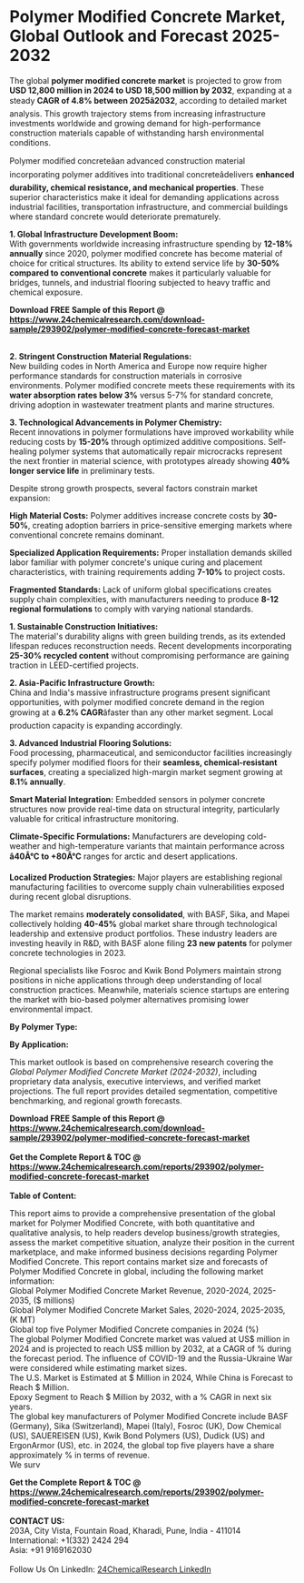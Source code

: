 <h1>Polymer Modified Concrete Market, Global Outlook and Forecast 2025-2032</h1><p>The global <strong>polymer modified concrete market</strong> is projected to grow from <strong>USD 12,800 million in 2024 to USD 18,500 million by 2032</strong>, expanding at a steady <strong>CAGR of 4.8% between 2025â2032</strong>, according to detailed market analysis. This growth trajectory stems from increasing infrastructure investments worldwide and growing demand for high-performance construction materials capable of withstanding harsh environmental conditions.</p><p>Polymer modified concreteâan advanced construction material incorporating polymer additives into traditional concreteâdelivers <strong>enhanced durability, chemical resistance, and mechanical properties</strong>. These superior characteristics make it ideal for demanding applications across industrial facilities, transportation infrastructure, and commercial buildings where standard concrete would deteriorate prematurely.</p><p><strong>1. Global Infrastructure Development Boom:</strong><br>
With governments worldwide increasing infrastructure spending by <strong>12-18% annually</strong> since 2020, polymer modified concrete has become material of choice for critical structures. Its ability to extend service life by <strong>30-50% compared to conventional concrete</strong> makes it particularly valuable for bridges, tunnels, and industrial flooring subjected to heavy traffic and chemical exposure.</p><div><b>Download FREE Sample of this Report @ 
            <a href="https://www.24chemicalresearch.com/download-sample/293902/polymer-modified-concrete-forecast-market">
            https://www.24chemicalresearch.com/download-sample/293902/polymer-modified-concrete-forecast-market</a></b></div><br><p><strong>2. Stringent Construction Material Regulations:</strong><br>
New building codes in North America and Europe now require higher performance standards for construction materials in corrosive environments. Polymer modified concrete meets these requirements with its <strong>water absorption rates below 3%</strong> versus 5-7% for standard concrete, driving adoption in wastewater treatment plants and marine structures.</p><p><strong>3. Technological Advancements in Polymer Chemistry:</strong><br>
Recent innovations in polymer formulations have improved workability while reducing costs by <strong>15-20%</strong> through optimized additive compositions. Self-healing polymer systems that automatically repair microcracks represent the next frontier in material science, with prototypes already showing <strong>40% longer service life</strong> in preliminary tests.</p><p>Despite strong growth prospects, several factors constrain market expansion:</p><p><strong>High Material Costs:</strong> Polymer additives increase concrete costs by <strong>30-50%</strong>, creating adoption barriers in price-sensitive emerging markets where conventional concrete remains dominant.</p><p><strong>Specialized Application Requirements:</strong> Proper installation demands skilled labor familiar with polymer concrete's unique curing and placement characteristics, with training requirements adding <strong>7-10%</strong> to project costs.</p><p><strong>Fragmented Standards:</strong> Lack of uniform global specifications creates supply chain complexities, with manufacturers needing to produce <strong>8-12 regional formulations</strong> to comply with varying national standards.</p><p><strong>1. Sustainable Construction Initiatives:</strong><br>
The material's durability aligns with green building trends, as its extended lifespan reduces reconstruction needs. Recent developments incorporating <strong>25-30% recycled content</strong> without compromising performance are gaining traction in LEED-certified projects.</p><p><strong>2. Asia-Pacific Infrastructure Growth:</strong><br>
China and India's massive infrastructure programs present significant opportunities, with polymer modified concrete demand in the region growing at a <strong>6.2% CAGR</strong>âfaster than any other market segment. Local production capacity is expanding accordingly.</p><p><strong>3. Advanced Industrial Flooring Solutions:</strong><br>
Food processing, pharmaceutical, and semiconductor facilities increasingly specify polymer modified floors for their <strong>seamless, chemical-resistant surfaces</strong>, creating a specialized high-margin market segment growing at <strong>8.1% annually</strong>.</p><p><strong>Smart Material Integration:</strong> Embedded sensors in polymer concrete structures now provide real-time data on structural integrity, particularly valuable for critical infrastructure monitoring.</p><p><strong>Climate-Specific Formulations:</strong> Manufacturers are developing cold-weather and high-temperature variants that maintain performance across <strong>â40Â°C to +80Â°C</strong> ranges for arctic and desert applications.</p><p><strong>Localized Production Strategies:</strong> Major players are establishing regional manufacturing facilities to overcome supply chain vulnerabilities exposed during recent global disruptions.</p><p>The market remains <strong>moderately consolidated</strong>, with BASF, Sika, and Mapei collectively holding <strong>40-45%</strong> global market share through technological leadership and extensive product portfolios. These industry leaders are investing heavily in R&amp;D, with BASF alone filing <strong>23 new patents</strong> for polymer concrete technologies in 2023.</p><p>Regional specialists like Fosroc and Kwik Bond Polymers maintain strong positions in niche applications through deep understanding of local construction practices. Meanwhile, materials science startups are entering the market with bio-based polymer alternatives promising lower environmental impact.</p><p><strong>By Polymer Type:</strong></p><p><strong>By Application:</strong></p><p>This market outlook is based on comprehensive research covering the <em>Global Polymer Modified Concrete Market (2024-2032)</em>, including proprietary data analysis, executive interviews, and verified market projections. The full report provides detailed segmentation, competitive benchmarking, and regional growth forecasts.</p><div><b>Download FREE Sample of this Report @ 
            <a href="https://www.24chemicalresearch.com/download-sample/293902/polymer-modified-concrete-forecast-market">
            https://www.24chemicalresearch.com/download-sample/293902/polymer-modified-concrete-forecast-market</a></b></div><br><div><b>Get the Complete Report & TOC @ 
            <a href="https://www.24chemicalresearch.com/reports/293902/polymer-modified-concrete-forecast-market">
            https://www.24chemicalresearch.com/reports/293902/polymer-modified-concrete-forecast-market</a></b></div><br>
            <b>Table of Content:</b><p>This report aims to provide a comprehensive presentation of the global market for Polymer Modified Concrete, with both quantitative and qualitative analysis, to help readers develop business/growth strategies, assess the market competitive situation, analyze their position in the current marketplace, and make informed business decisions regarding Polymer Modified Concrete. This report contains market size and forecasts of Polymer Modified Concrete in global, including the following market information:<br />
Global Polymer Modified Concrete Market Revenue, 2020-2024, 2025-2035, ($ millions)<br />
Global Polymer Modified Concrete Market Sales, 2020-2024, 2025-2035, (K MT)<br />
Global top five Polymer Modified Concrete companies in 2024 (%)<br />
The global Polymer Modified Concrete market was valued at US$ million in 2024 and is projected to reach US$ million by 2032, at a CAGR of % during the forecast period. The influence of COVID-19 and the Russia-Ukraine War were considered while estimating market sizes.<br />
The U.S. Market is Estimated at $ Million in 2024, While China is Forecast to Reach $ Million.<br />
Epoxy Segment to Reach $ Million by 2032, with a % CAGR in next six years.<br />
The global key manufacturers of Polymer Modified Concrete include BASF (Germany), Sika (Switzerland), Mapei (Italy), Fosroc (UK), Dow Chemical (US), SAUEREISEN (US), Kwik Bond Polymers (US), Dudick (US) and ErgonArmor (US), etc. in 2024, the global top five players have a share approximately % in terms of revenue.<br />
We surv</p><div><b>Get the Complete Report & TOC @ 
            <a href="https://www.24chemicalresearch.com/reports/293902/polymer-modified-concrete-forecast-market">
            https://www.24chemicalresearch.com/reports/293902/polymer-modified-concrete-forecast-market</a></b></div><br><b>CONTACT US:</b><br>
            203A, City Vista, Fountain Road, Kharadi, Pune, India - 411014<br>
            International: +1(332) 2424 294<br>
            Asia: +91 9169162030 <br><br>
            Follow Us On LinkedIn: <a href="https://www.linkedin.com/company/24chemicalresearch/">24ChemicalResearch LinkedIn</a>